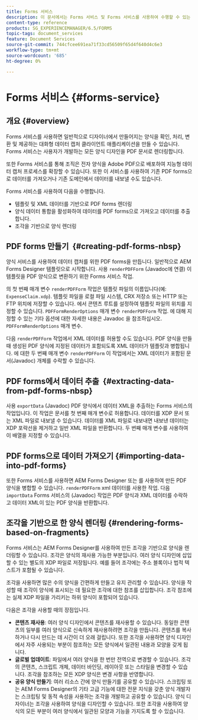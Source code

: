 ```yaml
---
title: Forms 서비스
description: 이 문서에서는 Forms 서비스 및 Forms 서비스를 사용하여 수행할 수 있는 양식 관련 작업에 대해 설명합니다.
content-type: reference
products: SG_EXPERIENCEMANAGER/6.5/FORMS
topic-tags: document_services
feature: Document Services
source-git-commit: 744cfcee691ea71f33cd56509f65d4f640d4c6e3
workflow-type: tm+mt
source-wordcount: '685'
ht-degree: 0%

---
```


# Forms 서비스 {#forms-service}

## 개요 {#overview}

Forms 서비스를 사용하면 일반적으로 디자이너에서 만들어지는 양식을 확인, 처리, 변환 및 제공하는 대화형 데이터 캡처 클라이언트 애플리케이션을 만들 수 있습니다. Forms 서비스는 사용자가 개발하는 모든 양식 디자인을 PDF 문서로 렌더링합니다.

또한 Forms 서비스를 통해 조직은 전자 양식을 Adobe PDF으로 배포하여 지능형 데이터 캡처 프로세스를 확장할 수 있습니다. 또한 이 서비스를 사용하여 기존 PDF forms으로 데이터를 가져오거나 기존 도메인에서 데이터를 내보낼 수도 있습니다.

Forms 서비스를 사용하여 다음을 수행합니다.

* 템플릿 및 XML 데이터를 기반으로 PDF forms 렌더링
* 양식 데이터 통합을 활성화하여 데이터를 PDF forms으로 가져오고 데이터를 추출합니다.
* 조각을 기반으로 양식 렌더링

## PDF forms 만들기  {#creating-pdf-forms-nbsp}

양식 서비스를 사용하여 데이터 캡처를 위한 PDF forms을 만듭니다. 일반적으로 AEM Forms Designer 템플릿으로 시작합니다. 사용 `renderPDFForm` (Javadoc에 연결) 이 템플릿을 PDF 양식으로 변환하기 위한 Forms 서비스 작업.

의 첫 번째 매개 변수 `renderPDFForm` 작업은 템플릿 파일의 이름입니다(예: `ExpenseClaim.xdp`). 템플릿 파일을 로컬 파일 시스템, CRX 저장소 또는 HTTP 또는 FTP 위치에 저장할 수 있습니다. 에서 콘텐츠 루트를 설정하여 템플릿 파일의 위치를 지정할 수 있습니다. `PDFFormRenderOptions` 매개 변수 `renderPDFForm` 작업. 에 대해 지정할 수 있는 기타 옵션에 대한 자세한 내용은 Javadoc 을 참조하십시오. `PDFFormRenderOptions` 매개 변수.

다음 `renderPDFForm` 작업에서 XML 데이터를 허용할 수도 있습니다. PDF 양식을 만들 때 생성된 PDF 양식에 지정된 데이터가 포함되도록 XML 데이터가 템플릿과 병합됩니다. 에 대한 두 번째 매개 변수 `renderPDFForm` 이 작업에서는 XML 데이터가 포함된 문서(Javadoc) 개체를 수락할 수 있습니다.

## PDF forms에서 데이터 추출  {#extracting-data-from-pdf-forms-nbsp}

사용 `exportData` (Javadoc) PDF 양식에서 데이터 XML을 추출하는 Forms 서비스의 작업입니다. 이 작업은 문서를 첫 번째 매개 변수로 허용합니다. 데이터를 XDP 문서 또는 XML 파일로 내보낼 수 있습니다. 데이터를 XML 파일로 내보내면 내보낸 데이터는 XDP 포락선을 제거하고 일반 XML 파일을 반환합니다. 두 번째 매개 변수를 사용하여 이 배열을 지정할 수 있습니다.

## PDF forms으로 데이터 가져오기 {#importing-data-into-pdf-forms}

또한 Forms 서비스를 사용하면 AEM Forms Designer 또는 를 사용하여 만든 PDF 양식을 병합할 수 있습니다. `renderPDFForm` xml 데이터를 사용한 작업. 다음 `importData` Forms 서비스의 (Javadoc) 작업은 PDF 양식과 XML 데이터를 수락하고 데이터 XML이 있는 PDF 양식을 반환합니다.

## 조각을 기반으로 한 양식 렌더링 {#rendering-forms-based-on-fragments}

Forms 서비스는 AEM Forms Designer를 사용하여 만든 조각을 기반으로 양식을 렌더링할 수 있습니다. 조각은 양식의 재사용 가능한 부분입니다. 여러 양식 디자인에 삽입할 수 있는 별도의 XDP 파일로 저장됩니다. 예를 들어 조각에는 주소 블록이나 법적 텍스트가 포함될 수 있습니다.

조각을 사용하면 많은 수의 양식을 간편하게 만들고 유지 관리할 수 있습니다. 양식을 작성할 때 조각이 양식에 표시되는 데 필요한 조각에 대한 참조를 삽입합니다. 조각 참조에는 실제 XDP 파일을 가리키는 하위 양식이 포함되어 있습니다.

다음은 조각을 사용할 때의 장점입니다.

* **콘텐츠 재사용**: 여러 양식 디자인에서 콘텐츠를 재사용할 수 있습니다. 동일한 콘텐츠의 일부를 여러 양식으로 신속하게 재사용하려면 조각을 만듭니다. 콘텐츠를 복사하거나 다시 만드는 데 시간이 더 오래 걸립니다. 또한 조각을 사용하면 양식 디자인에서 자주 사용되는 부분이 참조하는 모든 양식에서 일관된 내용과 모양을 갖게 됩니다.
* **글로벌 업데이트**: 파일에서 여러 양식을 한 번만 전역으로 변경할 수 있습니다. 조각의 콘텐츠, 스크립트 개체, 데이터 바인딩, 레이아웃 또는 스타일을 변경할 수 있습니다. 조각을 참조하는 모든 XDP 양식은 변경 사항을 반영합니다.
* **공유 양식 만들기**: 여러 리소스 간에 양식 만들기를 공유할 수 있습니다. 스크립팅 또는 AEM Forms Designer의 기타 고급 기능에 대한 전문 지식을 갖춘 양식 개발자는 스크립팅 및 동적 속성을 사용하는 조각을 개발하고 공유할 수 있습니다. 양식 디자이너는 조각을 사용하여 양식을 디자인할 수 있습니다. 또한 조각을 사용하여 양식의 모든 부분이 여러 양식에서 일관된 모양과 기능을 가지도록 할 수 있습니다.
